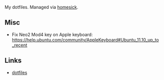 My dotfiles. Managed via
[homesick](https://github.com/technicalpickles/homesick).

## Misc

* Fix Neo2 Mod4 key on Apple keyboard: https://help.ubuntu.com/community/AppleKeyboard#Ubuntu_11.10_up_to_recent

## Links
* [dotfiles](http://dotfiles.github.io/)
